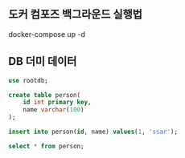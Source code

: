 ## 도커 컴포즈 백그라운드 실행법
docker-compose up -d

## DB 더미 데이터
```sql
use rootdb;

create table person(
    id int primary key,
    name varchar(100)
);

insert into person(id, name) values(1, 'ssar');

select * from person;
```